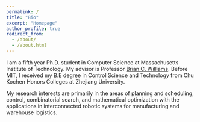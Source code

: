 ```yaml
---
permalink: /
title: "Bio"
excerpt: "Homepage"
author_profile: true
redirect_from: 
  - /about/
  - /about.html
---
```


I am a fifth year Ph.D. student in Computer Science at Massachusetts Institute of Technology. My advisor is Professor [Brian C. Williams](http://people.csail.mit.edu/williams/Web%20site/williams.shtml). Before MIT, I received my B.E degree in Control Science and Technology from Chu Kochen Honors Colleges at Zhejiang University.

My research interests are primarily in the areas of planning and scheduling, control, combinatorial search, and mathematical optimization with the applications in interconnected robotic systems for manufacturing and warehouse logistics. 

